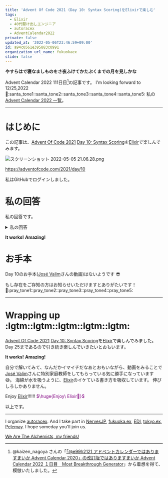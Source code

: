 ```yaml
---
title: 'Advent Of Code 2021 (Day 10: Syntax Scoring)をElixirで楽しむ'
tags:
  - Elixir
  - 40代駆け出しエンジニア
  - autoracex
  - AdventCalendar2022
private: false
updated_at: '2022-05-06T23:46:59+09:00'
id: a94c0561e395883c0991
organization_url_name: fukuokaex
slide: false
---
```


**やすらはで寝なましものをさ夜ふけてかたぶくまでの月を見しかな**

Advent Calendar 2022 111日目[^1]の記事です。
I'm looking forward to 12/25,2022 :santa::santa_tone1::santa_tone2::santa_tone3::santa_tone4::santa_tone5:
私の[Advent Calendar 2022 一覧](https://docs.google.com/spreadsheets/d/1HQvFjagQLRPjOYAjDVzWp9S4b8dKixxvvaz_TtbZWto/edit#gid=1723448955)。

[^1]: @kaizen_nagoya さんの「[「@e99h2121 アドベントカレンダーではありますまいか Advent Calendar 2020」の改訂版ではありますまいか Advent Calendar 2022 １日目　Most Breakthrough Generator](https://qiita.com/kaizen_nagoya/items/49ebebee3a0377f3b59b)」から着想を得て、模倣いたしました。 

---



# はじめに

この記事は、[Advent Of Code 2021](https://adventofcode.com/2021) [Day 10: Syntax Scoring](https://adventofcode.com/2021/day/10)を[Elixir](https://elixir-lang.org/)で楽しんでみます。


![スクリーンショット 2022-05-05 21.06.28.png](https://qiita-image-store.s3.ap-northeast-1.amazonaws.com/0/131808/7d6f05ea-cf06-a19f-a155-4aa944a0efb2.png)






https://adventofcode.com/2021/day/10


私はGitHubでログインしました。

# 私の回答

私の回答です。


<details><summary>私の回答</summary>

```elixir
input = """
[({(<(())[]>[[{[]{<()<>>
[(()[<>])]({[<{<<[]>>(
{([(<{}[<>[]}>{[]{[(<()>
(((({<>}<{<{<>}{[]{[]{}
[[<[([]))<([[{}[[()]]]
[{[{({}]{}}([{[{{{}}([]
{<[[]]>}<{[{[{[]{()[[[]
[<(<(<(<{}))><([]([]()
<{([([[(<>()){}]>(<<{{
<{([{{}}[<[[[<>{}]]]>[]]
"""
```

```elixir
defmodule Recursion do
  def recur(list) do
    recur(list, [])
  end

  defp scores([], stack) do
    stack
    |> Enum.reverse()
    |> Enum.reduce(0, fn point, acc ->
      5 * acc + point
    end)
  end

  defp scores([?( | tail], stack), do: scores(tail, [1 | stack])
  defp scores([?[ | tail], stack), do: scores(tail, [2 | stack])
  defp scores([?{ | tail], stack), do: scores(tail, [3 | stack])
  defp scores([?< | tail], stack), do: scores(tail, [4 | stack])

  defp recur([], stack), do: {:incorrect, scores(stack, [])}

  defp recur([head | tail], stack) when head in [?(, ?[, ?{, ?<], do: recur(tail, [head | stack])

  defp recur([?) | tail], [?( | stack]), do: recur(tail, stack)

  defp recur([?) | _tail], _stack), do: {:corrupted, 3}

  defp recur([?] | tail], [?[ | stack]), do: recur(tail, stack)

  defp recur([?] | _tail], _stack), do: {:corrupted, 57}

  defp recur([?} | tail], [?{ | stack]), do: recur(tail, stack)

  defp recur([?} | _tail], _stack), do: {:corrupted, 1197}

  defp recur([?> | tail], [?< | stack]), do: recur(tail, stack)

  defp recur([?> | _tail], _stack), do: {:corrupted, 25137}
end
```

## Part 1

```elixir
input
|> String.split("\n", trim: true)
|> Enum.map(fn line ->
  line
  |> String.to_charlist()
  |> Recursion.recur()
end)
|> Enum.reduce(0, fn
  {:corrupted, score}, acc -> acc + score
  {:incorrect, _score}, acc -> acc
end)
|> IO.inspect()
```

## Part 2

```elixir
scores =
  input
  |> String.split("\n", trim: true)
  |> Enum.map(fn line ->
    line
    |> String.to_charlist()
    |> Recursion.recur()
  end)
  |> Enum.reduce([], fn
    {:corrupted, _score}, acc -> acc
    {:incorrect, score}, acc -> [score | acc]
  end)
  |> Enum.sort()
  |> IO.inspect()

scores
|> Enum.at(div(Enum.count(scores), 2))
|> IO.inspect()
```


</details>

**It works!**
**Amazing!**




# お手本

Day 10のお手本([José Valim](https://twitter.com/josevalim)さんの動画)はないようです :sunglasses:

もし存在をご存知の方はお知らせいただけますとありがたいです！ :pray::pray_tone1::pray_tone2::pray_tone3::pray_tone4::pray_tone5:



---

# Wrapping up :lgtm::lgtm::lgtm::lgtm::lgtm:

[Advent Of Code 2021](https://adventofcode.com/2021) [Day 10: Syntax Scoring](https://adventofcode.com/2021/day/10)を[Elixir](https://elixir-lang.org/)で楽しんでみました。
Day 25まであるので引き続き楽しんでいきたいとおもいます。

**It works!**
**Amazing!**

自分で解いてみて、なんだかイマイチだなあとおもいながら、動画をみることで[José Valim](https://twitter.com/josevalim)さんに特別家庭教師をしてもらっている気に勝手になっています :sweat_smile:。
海綿が水を吸うように、[Elixir](https://elixir-lang.org/)のイケている書き方を吸収しています。
伸びしろしかありません。

Enjoy [Elixir](https://elixir-lang.org/):bangbang::bangbang::bangbang:
<font color="purple">$\huge{Enjoy\ Elixir🚀}$</font>



以上です。





---



I organize [autoracex](https://autoracex.connpass.com/).
And I take part in [NervesJP](https://nerves-jp.connpass.com/), [fukuoka.ex](https://fukuokaex.connpass.com/), [EDI](https://fukuokaex.connpass.com/), [tokyo.ex](https://beam-lang.connpass.com/), [Pelemay](https://pelemay.connpass.com/).
I hope someday you'll join us.

[We Are The Alchemists, my friends!](https://www.youtube.com/watch?v=04854XqcfCY)




